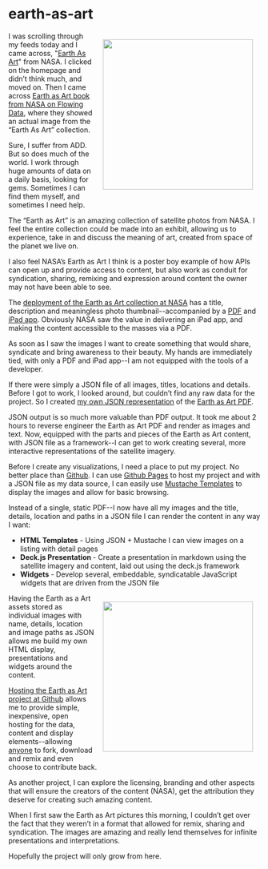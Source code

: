 earth-as-art
============

<p><img style="padding: 15px;" src="https://s3.amazonaws.com/kinlane-productions/earth-as-art/desolation-canyon.jpeg" alt="" width="300" align="right" /></p>
<p>I was scrolling through my feeds today and I came across, "<a href="http://www.nasa.gov/connect/ebooks/earth_art_detail.html">Earth As Art</a>" from NASA.  I clicked on the homepage and didn&rsquo;t think much, and moved on.  Then I came across <a href="http://flowingdata.com/2012/12/21/earth-as-art-from-nasa/">Earth as Art book from NASA on Flowing Data</a>, where they showed an actual image from the &ldquo;Earth As Art&rdquo; collection.</p>
<p>Sure, I suffer from ADD.  But so does much of the world.  I work through huge amounts of data on a daily basis, looking for gems.  Sometimes I can find them myself, and sometimes I need help.</p>
<p>The &ldquo;Earth as Art&rdquo; is an amazing collection of satellite photos from NASA.   I feel the entire collection could be made into an exhibit, allowing us to experience, take in and discuss the meaning of art, created from space of the planet we live on.</p>
<p>I also feel NASA&rsquo;s Earth as Art I think is a poster boy example of how APIs can open up and provide access to content, but also work as conduit for syndication, sharing, remixing and expression around content the owner may not have been able to see.</p>
<p>The <a href="http://www.nasa.gov/connect/ebooks/earth_art_detail.html">deployment of the Earth as Art collection at NASA</a> has a title, description and meaningless photo thumbnail--accompanied by a <a href="http://www.nasa.gov/pdf/703154main_earth_art-ebook.pdf">PDF</a> and <a href="https://itunes.apple.com/us/app/nasa-earth-as-art/id577527077?mt=8">iPad app</a>.  Obviously NASA saw the value in delivering an iPad app, and making the content accessible to the masses via a PDF.</p>
<p>As soon as I saw the images I want to create something that would share, syndicate and bring awareness to their beauty.  My hands are immediately tied, with only a PDF and iPad app--I am not equipped with the tools of a developer.</p>
<p>If there were simply a JSON file of all images, titles, locations and details. Before I got to work, I looked around, but couldn&rsquo;t find any raw data for the project.  So I created <a href="https://raw.github.com/kinlane/earth-as-art/gh-pages/data/photos.json">my own JSON representation</a> of the <a href="http://www.nasa.gov/pdf/703154main_earth_art-ebook.pdf">Earth as Art PDF</a>.</p>
<p>JSON output is so much more valuable than PDF output.  It took me about 2 hours to reverse engineer the Earth as Art PDF and render as images and text.  Now, equipped with the parts and pieces of the Earth as Art content, with JSON file as a framework--I can get to work creating several, more interactive representations of the satellite imagery.</p>
<p>Before I create any visualizations, I need a place to put my project.  No better place than <a href="/admin/blog/http:/github.com">Github</a>.  I can use <a href="http://pages.github.com/">Github Pages</a> to host my project and with a JSON file as my data source, I can easily use <a href="http://mustache.github.com/">Mustache Templates</a> to display the images and allow for basic browsing.</p>
<p>Instead of a single, static PDF--I now have all my images and the title, details, location and paths in a JSON file I can render the content in any way I want:</p>
<ul class="mainlist">
<li><strong>HTML Templates</strong> - Using JSON + Mustache I can view images on a listing with detail pages</li>
<li><strong>Deck.js Presentation </strong>- Create a presentation in markdown using the satellite imagery and content, laid out using the deck.js framework</li>
<li><strong>Widgets</strong> - Develop several, embeddable, syndicatable JavaScript widgets that are driven from the JSON file</li>
</ul>
<p><img style="padding: 15px;" src="https://s3.amazonaws.com/kinlane-productions/earth-as-art/great-salt-desert.jpeg" alt="" width="300" align="right" /></p>
<p>Having the Earth as a Art assets stored as individual images with name, details, location and image paths as JSON allows me build my own HTML display, presentations and widgets around the content.</p>
<p><a href="http://kinlane.github.com/earth-as-art/index.html">Hosting the Earth as Art project at Github</a> allows me to provide simple, inexpensive, open hosting for the data, content and display elements--allowing <span style="text-decoration: underline;">anyone</span> to fork, download and remix and even choose to contribute back.</p>
<p>As another project, I can explore the licensing, branding and other aspects that will ensure the creators of the content (NASA), get the attribution they deserve for creating such amazing content.</p>
<p>When I first saw the Earth as Art pictures this morning, I couldn&rsquo;t get over the fact that they weren&rsquo;t in a format that allowed for remix, sharing and syndication.  The images are amazing and really lend themselves for infinite presentations and interpretations.</p>
<p>Hopefully the project will only grow from here.</p>